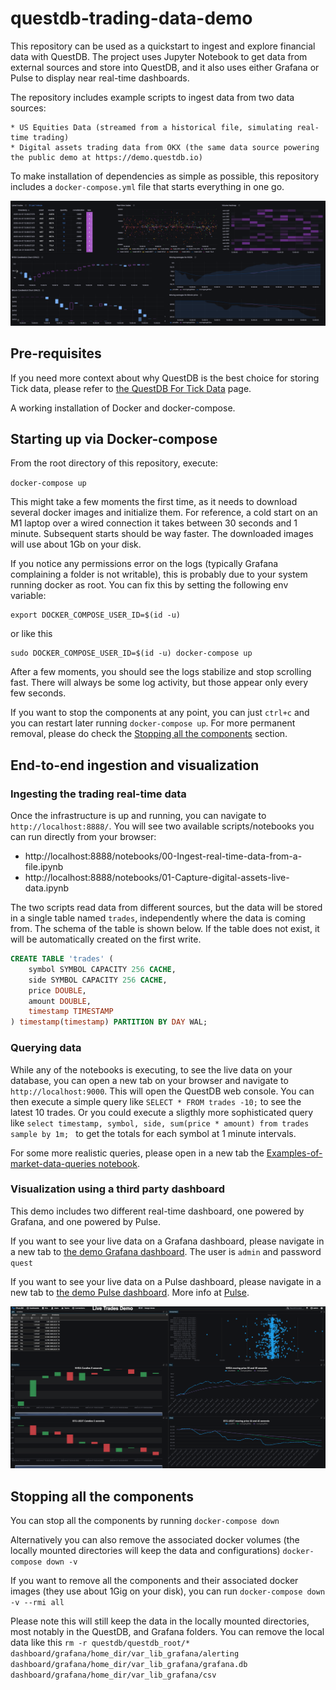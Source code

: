 # questdb-trading-data-demo

This repository can be used as a quickstart to ingest and explore financial data with QuestDB. The project
uses Jupyter Notebook to get data from external sources and store into QuestDB, and it also uses either Grafana or
Pulse to display near real-time dashboards.

The repository includes example scripts to ingest data from two data sources:

    * US Equities Data (streamed from a historical file, simulating real-time trading)
    * Digital assets trading data from OKX (the same data source powering the public demo at https://demo.questdb.io)


To make installation of dependencies as simple as possible, this repository includes a `docker-compose.yml` file that
starts everything in one go.


![trading data dashboard powred by Grafana](grafana_trading_data_dashboard_screenshot.png)


## Pre-requisites

If you need more context about why QuestDB is the best choice for storing Tick data, please refer
to [the QuestDB For Tick Data](/docs/QuestDB-For-Tick-Data.md) page.

A working installation of Docker and docker-compose.


## Starting up via Docker-compose


From the root directory of this repository, execute:

`docker-compose up`

This might take a few moments the first time, as it needs to download several docker images and initialize them. For
reference, a cold start on an M1 laptop over a wired connection it takes between 30 seconds and 1 minute. Subsequent
starts should be way faster. The downloaded images will use about 1Gb on your disk.

If you notice any permissions error on the logs (typically Grafana complaining a folder is not writable), this is
probably due to your system running docker as root. You can fix this by setting the following env variable:

```
export DOCKER_COMPOSE_USER_ID=$(id -u)
```

or like this
```
sudo DOCKER_COMPOSE_USER_ID=$(id -u) docker-compose up
```


After a few moments, you should see the logs stabilize and stop scrolling fast. There will always be some log activity,
 but those appear only every few seconds.


If you want to stop the components at any point, you can just `ctrl+c` and you can restart later running
`docker-compose up`. For more permanent removal, please do check the
[Stopping all the components](#stopping-all-the-components) section.


## End-to-end ingestion and visualization

### Ingesting the trading real-time data

Once the infrastructure is up and running, you can navigate to `http://localhost:8888/`. You  will see two available
scripts/notebooks you can run directly from your browser:

* http://localhost:8888/notebooks/00-Ingest-real-time-data-from-a-file.ipynb
* http://localhost:8888/notebooks/01-Capture-digital-assets-live-data.ipynb


The two scripts read data from different sources, but the data will be stored in a single table named `trades`,
independently where the data is coming from.  The schema of the table is shown below. If the table does not exist, it
will be automatically created on the first write.

```sql
CREATE TABLE 'trades' (
	symbol SYMBOL CAPACITY 256 CACHE,
	side SYMBOL CAPACITY 256 CACHE,
	price DOUBLE,
	amount DOUBLE,
	timestamp TIMESTAMP
) timestamp(timestamp) PARTITION BY DAY WAL;
```

### Querying data

While any of the notebooks is executing, to see the live data on your database, you can open a new tab on your browser
and navigate to `http://localhost:9000`. This will open the QuestDB web console. You can then execute a simple query
like `SELECT * FROM trades -10;` to see the latest 10 trades. Or you could execute a sligthly more sophisticated query
like `select timestamp, symbol, side, sum(price * amount) from trades sample by 1m; ` to get the totals for each
symbol at 1 minute intervals.

For some more realistic queries, please open in a new tab the
[Examples-of-market-data-queries notebook](http://localhost:8888/notebooks/Examples-of-market-data-queries.ipynb).

### Visualization using a third party dashboard

This demo includes two different real-time dashboard, one powered by Grafana, and one powered by Pulse.

If you want to see your live data on a Grafana dashboard, please navigate in a new tab to
[the demo Grafana dashboard](http://localhost:3000/d/live-trades-demo/live-trades-demo). The user is `admin` and password `quest`

If you want to see your live data on a Pulse dashboard, please navigate in a new tab to
[the demo Pulse dashboard](http://localhost:8080/dash/29/Live%20Trades%20Demo). More info at [Pulse](https://www.timestored.com/pulse/).

![trading data dashboard powered by Pulse](./pulse_trading_dashboard.png)

## Stopping all the components

You can stop all the components by running
`docker-compose down`

Alternatively you can also remove the associated docker volumes (the locally mounted directories will keep the data and
configurations)
`docker-compose down -v`

If you want to remove all the components and their associated docker images (they use about 1Gig on your disk), you can run
`docker-compose down -v --rmi all`

Please note this will still keep the data in the locally mounted directories, most notably in the QuestDB, and Grafana
folders. You can remove the local data like this
`rm -r questdb/questdb_root/* dashboard/grafana/home_dir/var_lib_grafana/alerting dashboard/grafana/home_dir/var_lib_grafana/grafana.db dashboard/grafana/home_dir/var_lib_grafana/csv`
